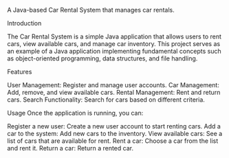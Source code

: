 A Java-based Car Rental System that manages car rentals.

Introduction

The Car Rental System is a simple Java application that allows users to rent cars, view available cars, and manage car inventory.
This project serves as an example of a Java application implementing fundamental concepts such as object-oriented programming, data structures, and file handling.


Features

User Management: Register and manage user accounts.
Car Management: Add, remove, and view available cars.
Rental Management: Rent and return cars.
Search Functionality: Search for cars based on different criteria.

Usage
Once the application is running, you can:

Register a new user: Create a new user account to start renting cars.
Add a car to the system: Add new cars to the inventory.
View available cars: See a list of cars that are available for rent.
Rent a car: Choose a car from the list and rent it.
Return a car: Return a rented car.
